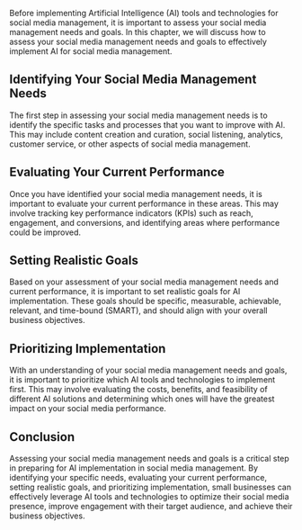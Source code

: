 
Before implementing Artificial Intelligence (AI) tools and technologies for social media management, it is important to assess your social media management needs and goals. In this chapter, we will discuss how to assess your social media management needs and goals to effectively implement AI for social media management.

Identifying Your Social Media Management Needs
----------------------------------------------

The first step in assessing your social media management needs is to identify the specific tasks and processes that you want to improve with AI. This may include content creation and curation, social listening, analytics, customer service, or other aspects of social media management.

Evaluating Your Current Performance
-----------------------------------

Once you have identified your social media management needs, it is important to evaluate your current performance in these areas. This may involve tracking key performance indicators (KPIs) such as reach, engagement, and conversions, and identifying areas where performance could be improved.

Setting Realistic Goals
-----------------------

Based on your assessment of your social media management needs and current performance, it is important to set realistic goals for AI implementation. These goals should be specific, measurable, achievable, relevant, and time-bound (SMART), and should align with your overall business objectives.

Prioritizing Implementation
---------------------------

With an understanding of your social media management needs and goals, it is important to prioritize which AI tools and technologies to implement first. This may involve evaluating the costs, benefits, and feasibility of different AI solutions and determining which ones will have the greatest impact on your social media performance.

Conclusion
----------

Assessing your social media management needs and goals is a critical step in preparing for AI implementation in social media management. By identifying your specific needs, evaluating your current performance, setting realistic goals, and prioritizing implementation, small businesses can effectively leverage AI tools and technologies to optimize their social media presence, improve engagement with their target audience, and achieve their business objectives.
